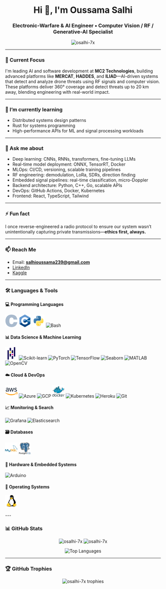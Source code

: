 <h1 align="center">Hi 👋, I'm Oussama Salhi</h1>
<h3 align="center">Electronic-Warfare & AI Engineer • Computer Vision / RF / Generative-AI Specialist</h3>

<p align="center">
  <img src="https://komarev.com/ghpvc/?username=osalhi-7x&label=Profile%20views&color=0e75b6&style=flat" alt="osalhi-7x" />
</p>

---

### 🔭 Current Focus

I'm leading AI and software development at **MC2 Technologies**, building advanced platforms like **MERCAT**, **HADDES**, and **ILIAD**—AI-driven systems that detect and analyze drone threats using RF signals and computer vision. These platforms deliver 360° coverage and detect threats up to 20 km away, blending engineering with real-world impact.

---

### 🌱 I’m currently learning

- Distributed systems design patterns  
- Rust for systems programming  
- High-performance APIs for ML and signal processing workloads  

---

### 💬 Ask me about

- Deep learning: CNNs, RNNs, transformers, fine-tuning LLMs  
- Real-time model deployment: ONNX, TensorRT, Docker  
- MLOps: CI/CD, versioning, scalable training pipelines  
- RF engineering: demodulation, LoRa, SDRs, direction finding  
- Embedded signal pipelines: real-time classification, micro-Doppler  
- Backend architecture: Python, C++, Go, scalable APIs  
- DevOps: GitHub Actions, Docker, Kubernetes  
- Frontend: React, TypeScript, Tailwind

---

### ⚡ Fun fact

I once reverse-engineered a radio protocol to ensure our system wasn’t unintentionally capturing private transmissions—**ethics first, always.**

---

### 📫 Reach Me

- Email: **salhioussama239@gmail.com**  
- [LinkedIn](https://www.linkedin.com/in/oussama-salhi-534090130/)  
- [Kaggle](https://www.kaggle.com/oussamasalhi)

---
### 🛠️ Languages & Tools

#### 💻 Programming Languages
<p>
  <img src="https://raw.githubusercontent.com/devicons/devicon/master/icons/c/c-original.svg" alt="C" width="40" height="40"/>
  <img src="https://raw.githubusercontent.com/devicons/devicon/master/icons/cplusplus/cplusplus-original.svg" alt="C++" width="40" height="40"/>
  <img src="https://raw.githubusercontent.com/devicons/devicon/master/icons/python/python-original.svg" alt="Python" width="40" height="40"/>
  <img src="https://www.vectorlogo.zone/logos/gnu_bash/gnu_bash-icon.svg" alt="Bash" width="40" height="40"/>
</p>

#### 📊 Data Science & Machine Learning
<p>
  <img src="https://raw.githubusercontent.com/devicons/devicon/master/icons/pandas/pandas-original.svg" alt="Pandas" width="40" height="40"/>
  <img src="https://upload.wikimedia.org/wikipedia/commons/0/05/Scikit_learn_logo_small.svg" alt="Scikit-learn" width="40" height="40"/>
  <img src="https://www.vectorlogo.zone/logos/pytorch/pytorch-icon.svg" alt="PyTorch" width="40" height="40"/>
  <img src="https://www.vectorlogo.zone/logos/tensorflow/tensorflow-icon.svg" alt="TensorFlow" width="40" height="40"/>
  <img src="https://seaborn.pydata.org/_images/logo-mark-lightbg.svg" alt="Seaborn" width="40" height="40"/>
  <img src="https://upload.wikimedia.org/wikipedia/commons/2/21/Matlab_Logo.png" alt="MATLAB" width="40" height="40"/>
  <img src="https://www.vectorlogo.zone/logos/opencv/opencv-icon.svg" alt="OpenCV" width="40" height="40"/>
</p>

#### ☁️ Cloud & DevOps
<p>
  <img src="https://raw.githubusercontent.com/devicons/devicon/master/icons/amazonwebservices/amazonwebservices-original-wordmark.svg" alt="AWS" width="40" height="40"/>
  <img src="https://www.vectorlogo.zone/logos/microsoft_azure/microsoft_azure-icon.svg" alt="Azure" width="40" height="40"/>
  <img src="https://www.vectorlogo.zone/logos/google_cloud/google_cloud-icon.svg" alt="GCP" width="40" height="40"/>
  <img src="https://raw.githubusercontent.com/devicons/devicon/master/icons/docker/docker-original-wordmark.svg" alt="Docker" width="40" height="40"/>
  <img src="https://www.vectorlogo.zone/logos/kubernetes/kubernetes-icon.svg" alt="Kubernetes" width="40" height="40"/>
  <img src="https://www.vectorlogo.zone/logos/heroku/heroku-icon.svg" alt="Heroku" width="40" height="40"/>
  <img src="https://www.vectorlogo.zone/logos/git-scm/git-scm-icon.svg" alt="Git" width="40" height="40"/>
</p>

#### 📈 Monitoring & Search
<p>
  <img src="https://www.vectorlogo.zone/logos/grafana/grafana-icon.svg" alt="Grafana" width="40" height="40"/>
  <img src="https://www.vectorlogo.zone/logos/elastic/elastic-icon.svg" alt="Elasticsearch" width="40" height="40"/>
</p>

#### 🗃️ Databases
<p>
  <img src="https://raw.githubusercontent.com/devicons/devicon/master/icons/mysql/mysql-original-wordmark.svg" alt="MySQL" width="40" height="40"/>
  <img src="https://raw.githubusercontent.com/devicons/devicon/master/icons/postgresql/postgresql-original-wordmark.svg" alt="PostgreSQL" width="40" height="40"/>
</p>

#### 🔧 Hardware & Embedded Systems
<p>
  <img src="https://cdn.worldvectorlogo.com/logos/arduino-1.svg" alt="Arduino" width="40" height="40"/>
</p>

#### 🐧 Operating Systems
<p>
  <img src="https://raw.githubusercontent.com/devicons/devicon/master/icons/linux/linux-original.svg" alt="Linux" width="40" height="40"/>
</p>
---

### 📊 GitHub Stats

<p align="center">
  <img src="https://github-readme-stats.vercel.app/api?username=osalhi-7x&show_icons=true&locale=en" alt="osalhi-7x" height="165"/>
  <img src="https://github-readme-streak-stats.herokuapp.com/?user=osalhi-7x" alt="osalhi-7x" height="165"/>
</p>

<p align="center">
  <img src="https://github-readme-stats.vercel.app/api/top-langs/?username=osalhi-7x&layout=compact" alt="Top Languages"/>
</p>

---

### 🏆 GitHub Trophies

<p align="center">
  <img src="https://github-profile-trophy.vercel.app/?username=osalhi-7x" alt="osalhi-7x trophies" />
</p>
